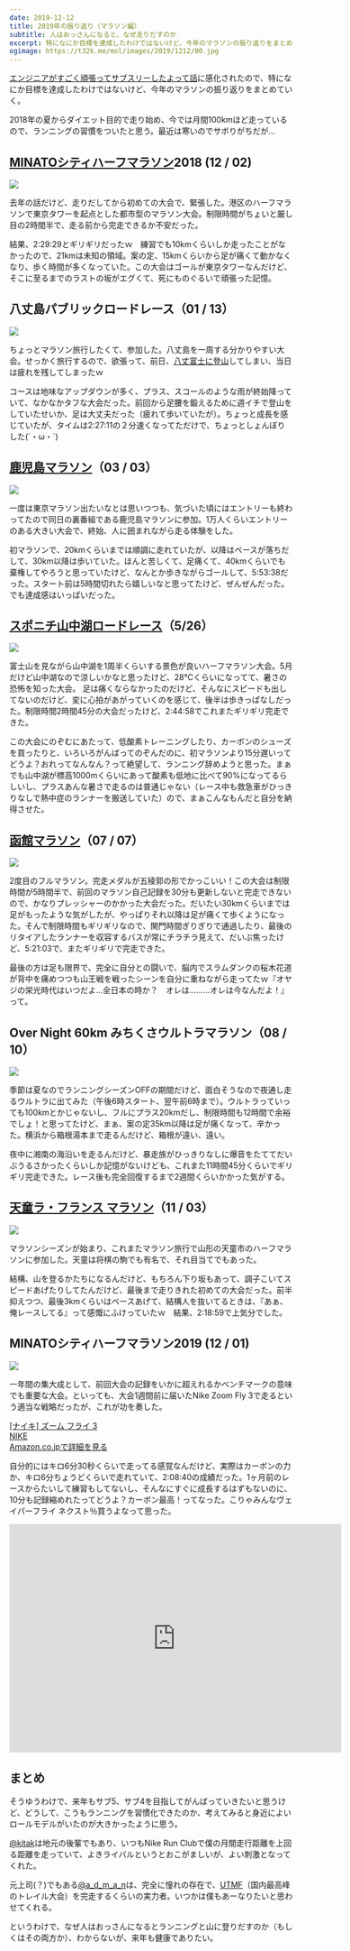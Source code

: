 ```yaml
---
date: 2019-12-12
title: 2019年の振り返り（マラソン編）
subtitle: 人はおっさんになると、なぜ走りだすのか
excerpt: 特になにか目標を達成したわけではないけど、今年のマラソンの振り返りをまとめていく
ogimage: https://t32k.me/mol/images/2019/1212/00.jpg
---
```


[エンジニアがすごく頑張ってサブスリーしたよって話](https://techblog.kayac.com/sub-three-engineer)に感化されたので、特になにか目標を達成したわけではないけど、今年のマラソンの振り返りをまとめていく。

2018年の夏からダイエット目的で走り始め、今では月間100kmほど走っているので、ランニングの習慣をついたと思う。最近は寒いのでサボりがちだが...

## [MINATOシティハーフマラソン](https://minato-half.jp/)2018 (12 / 02)

![](/mol/images/2019/1212/07.jpg)

去年の話だけど、走りだしてから初めての大会で、緊張した。港区のハーフマラソンで東京タワーを起点とした都市型のマラソン大会。制限時間がちょいと厳し目の2時間半で、走る前から完走できるか不安だった。

結果、2:29:29とギリギリだったｗ　練習でも10kmくらいしか走ったことがなかったので、21kmは未知の領域。案の定、15kmくらいから足が痛くて動かなくなり、歩く時間が多くなっていた。この大会はゴールが東京タワーなんだけど、そこに至るまでのラストの坂がエグくて、死にものぐるいで頑張った記憶。

## 八丈島パブリックロードレース（01 / 13）

![](/mol/images/2019/1212/06.jpg)

ちょっとマラソン旅行したくて、参加した。八丈島を一周する分かりやすい大会。せっかく旅行するので、欲張って、前日、[八丈富士に登山](https://yamap.com/activities/2964169)してしまい、当日は疲れを残してしまったｗ

コースは地味なアップダウンが多く、プラス、スコールのような雨が終始降っていて、なかなかタフな大会だった。前回から足腰を鍛えるために週イチで登山をしていたせいか、足は大丈夫だった（疲れて歩いていたが）。ちょっと成長を感じていたが、タイムは2:27:11の２分速くなってただけで、ちょっとしょんぼりした(´・ω・`)

## [鹿児島マラソン](https://www.kagoshima-marathon.jp/)（03 / 03）

![](/mol/images/2019/1212/05.jpg)

一度は東京マラソン出たいなとは思いつつも、気づいた頃にはエントリーも終わってたので同日の裏番組である鹿児島マラソンに参加。1万人くらいエントリーのある大きい大会で、終始、人に囲まれながら走る体験をした。

初マラソンで、20kmくらいまでは順調に走れていたが、以降はペースが落ちだして、30km以降は歩いていた。ほんと苦しくて、足痛くて、40kmくらいでも棄権してやろうと思っていたけど、なんとか歩きながらゴールして、5:53:38だった。スタート前は5時間切れたら嬉しいなと思ってたけど、ぜんぜんだった。でも達成感はいっぱいだった。

## [スポニチ山中湖ロードレース](http://www.yamanakako-roadrace.com/)（5/26）

![](/mol/images/2019/1212/04.jpg)

富士山を見ながら山中湖を1周半くらいする景色が良いハーフマラソン大会。5月だけど山中湖なので涼しいかなと思ったけど、28℃くらいになってて、暑さの恐怖を知った大会。
足は痛くならなかったのだけど、そんなにスピードも出してないのだけど、変に心拍があがっていくのを感じて、後半は歩きっぱなしだった。制限時間2時間45分の大会だったけど、2:44:58でこれまたギリギリ完走できた。

この大会にのぞむにあたって、低酸素トレーニングしたり、カーボンのシューズを買ったりと、いろいろがんばってのぞんだのに、初マラソンより15分遅いってどうよ？おれってなんなん？って絶望して、ランニング辞めようと思った。まぁでも山中湖が標高1000mくらいにあって酸素も低地に比べて90%になってるらしいし、プラスあんな暑さで走るのは普通じゃない（レース中も救急車がひっきりなしで熱中症のランナーを搬送していた）ので、まぁこんなもんだと自分を納得させた。

## [函館マラソン](https://hakodate-marathon.jp/)（07 / 07）

![](/mol/images/2019/1212/03.jpg)

2度目のフルマラソン。完走メダルが五稜郭の形でかっこいい！この大会は制限時間が5時間半で、前回のマラソン自己記録を30分も更新しないと完走できないので、かなりプレッシャーのかかった大会だった。だいたい30kmくらいまでは足がもったような気がしたが、やっぱりそれ以降は足が痛くて歩くようになった。そんで制限時間もギリギリなので、関門時間ぎりぎりで通過したり、最後のリタイアしたランナーを収容するバスが常にチラチラ見えて、だいぶ焦ったけど、5:21:03で、またギリギリで完走できた。

最後の方は足も限界で、完全に自分との闘いで、脳内でスラムダンクの桜木花道が背中を痛めつつも山王戦を戦ったシーンを自分に重ねながら走ってたｗ『オヤジの栄光時代はいつだよ…全日本の時か？　オレは………オレは今なんだよ！』って。

## Over Night 60km みちくさウルトラマラソン（08 / 10）

![](/mol/images/2019/1212/02.jpg)

季節は夏なのでランニングシーズンOFFの期間だけど、面白そうなので夜通し走るウルトラに出てみた（午後6時スタート、翌午前6時まで）。ウルトラっていっても100kmとかじゃないし、フルにプラス20kmだし、制限時間も12時間で余裕でしょ！と思ってたけど、まぁ、案の定35km以降は足が痛くなって、辛かった。横浜から箱根湯本まで走るんだけど、箱根が遠い、遠い。

夜中に湘南の海沿いを走るんだけど、暴走族がひっきりなしに爆音をたててだいぶうるさかったくらいしか記憶がないけども、これまた11時間45分くらいでギリギリ完走できた。レース後も完全回復するまで2週間くらいかかった気がする。

## [天童ラ・フランス マラソン](http://www.lafrance-marathon.com/)（11 / 03）

![](/mol/images/2019/1212/01.jpg)

マラソンシーズンが始まり、これまたマラソン旅行で山形の天童市のハーフマラソンに参加した。天童は将棋の駒でも有名で、それ目当てでもあった。

結構、山を登るかたちになるんだけど、もちろん下り坂もあって、調子こいてスピードあげたりしてたんだけど、最後まで走りきれた初めての大会だった。前半抑えつつ、最後3kmくらいはペースあげて、結構人を抜いてるときは、『あぁ、俺レースしてる』って感慨にふけっていたｗ　結果、2:18:59で上気分でした。

## MINATOシティハーフマラソン2019 (12 / 01)

![](/mol/images/2019/1212/00.jpg)

一年間の集大成として、前回大会の記録をいかに超えれるかベンチマークの意味でも重要な大会。といっても、大会1週間前に届いたNike Zoom Fly 3で走るという適当な戦略だったが、これが功を奏した。

<div class="__media"><a href="https://www.amazon.co.jp/dp/B07TZ3FW5J/?tag=warikiru-22" target="_blank" rel="noopener">
<img src="https://images-na.ssl-images-amazon.com/images/I/81x8PAKlsQL._UX695_.jpg" alt="" class="__media__image">
<div class="__media__body">
    <div>[ナイキ] ズーム フライ 3</div>
    <div class="__media__text">NIKE</div>
    <div>Amazon.co.jpで詳細を見る</div>
</div>
</a></div>

自分的にはキロ6分30秒くらいで走ってる感覚なんだけど、実際はカーボンの力か、キロ6分ちょうどくらいで走れていて、2:08:40の成績だった。1ヶ月前のレースからたいして練習もしてないし、そんなにすぐに成長するはずもないのに、10分も記録縮めれたってどうよ？カーボン最高！ってなった。こりゃみんなヴェイパーフライ ネクスト％買うよなって思った。

<iframe height='405' width='590' frameborder='0' allowtransparency='true' scrolling='no' src='https://www.strava.com/activities/2902940354/embed/c65117008b3ab15bb2060eee6095e3579195185d'></iframe>

## まとめ

そうゆうわけで、来年もサブ5、サブ4を目指してがんばっていきたいと思うけど、どうして、こうもランニングを習慣化できたのか、考えてみると身近によいロールモデルがいたのが大きかったように思う。

[@kitak](https://twitter.com/kitak)は地元の後輩でもあり、いつもNike Run Clubで僕の月間走行距離を上回る距離を走っていて、よきライバルというとおこがましいが、よい刺激となってくれた。

元上司(？)でもある[@a_d_m_a_n](https://twitter.com/a_d_m_a_n)は、完全に憧れの存在で、[UTMF](https://www.ultratrailmtfuji.com/)（国内最高峰のトレイル大会）を完走するくらいの実力者。いつかは僕もあーなりたいと思わせてくれる。

というわけで、なぜ人はおっさんになるとランニングと山に登りだすのか（もしくはその両方か）、わからないが、来年も健康でありたい。